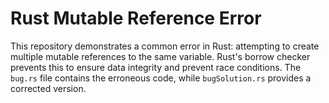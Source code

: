 # Rust Mutable Reference Error

This repository demonstrates a common error in Rust: attempting to create multiple mutable references to the same variable.  Rust's borrow checker prevents this to ensure data integrity and prevent race conditions. The `bug.rs` file contains the erroneous code, while `bugSolution.rs` provides a corrected version.